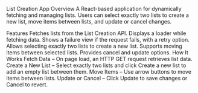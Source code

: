 List Creation App
Overview
A React-based application for dynamically fetching and managing lists. Users can select exactly two lists to create a new list, move items between lists, and update or cancel changes.

Features
Fetches lists from the List Creation API.
Displays a loader while fetching data.
Shows a failure view if the request fails, with a retry option.
Allows selecting exactly two lists to create a new list.
Supports moving items between selected lists.
Provides cancel and update options.
How It Works
Fetch Data – On page load, an HTTP GET request retrieves list data.
Create a New List – Select exactly two lists and click Create a new list to add an empty list between them.
Move Items – Use arrow buttons to move items between lists.
Update or Cancel – Click Update to save changes or Cancel to revert.
